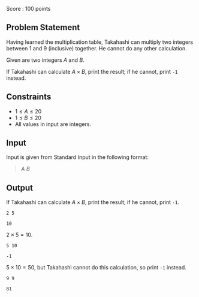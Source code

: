 Score : $100$ points

## Problem Statement

Having learned the multiplication table, Takahashi can multiply two integers between $1$ and $9$ (inclusive) together. He cannot do any other calculation.

Given are two integers $A$ and $B$.

If Takahashi can calculate $A \times B$, print the result; if he cannot, print `-1` instead.

## Constraints

- $1 \leq A \leq 20$
- $1 \leq B \leq 20$
- All values in input are integers.

## Input

Input is given from Standard Input in the following format:

> $A$ $B$

## Output

If Takahashi can calculate $A \times B$, print the result; if he cannot, print `-1`.

```input1
2 5
```

```output1
10
```

$2 \times 5 = 10$.

```input2
5 10
```

```output2
-1
```

$5\times 10 = 50$, but Takahashi cannot do this calculation, so print `-1` instead.

```input3
9 9
```

```output3
81
```